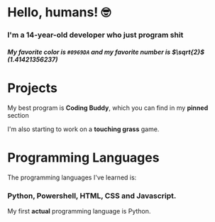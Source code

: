 # Hello, humans! 🤓
### I'm a 14-year-old developer who just program shit
##### My favorite color is `#0969DA` and my favorite number is $`\sqrt{2}`$ (1.41421356237)
# Projects
My best program is **Coding Buddy**, which you can find in my **pinned** section

I'm also starting to work on a **touching grass** game.
# Programming Languages
The programming languages I've learned is:
### Python, Powershell, HTML, CSS and Javascript.
My first **actual** programming language is Python.